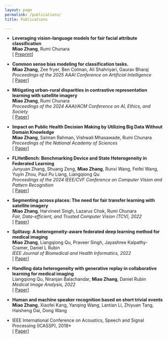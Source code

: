 ```yaml
---
layout: page
permalink: /publications/
title: Publications

---
```

+ **Leveraging vision-language models for fair facial attribute classification** <br/>
**Miao Zhang**, Rumi Chunara <br/>
[ [Preprint](https://arxiv.org/pdf/2403.10624)]


+ **Common sense bias modeling for classification tasks.** <br/>
**Miao Zhang**, Zee fryer, Ben Colman, Ali Shahriyari, Gaurav Bharaj <br/>
*Proceedings of the 2025 AAAI Conference on Artificial Intelligence* <br/>
[ [Paper](https://arxiv.org/pdf/2401.13213)]


+ **Mitigating urban-rural disparities in contrastive representation learning with satellite imagery** <br/>
**Miao Zhang**, Rumi Chunara <br/>
*Proceedings of the 2024 AAAI/ACM Conference on AI, Ethics, and Society* <br/>
[ [Paper](https://arxiv.org/pdf/2211.08672)]


+ **Impact on Public Health Decision Making by Utilizing Big Data Without Domain Knowledge** <br/>
**Miao Zhang**, Salman Rahman, Vishwali Mhasawade, Rumi Chunara <br/>
*Proceedings of the National Academy of Sciences* <br/>
[ [Paper](https://arxiv.org/pdf/2402.06059)]


+ **FLHetBench: Benchmarking Device and State Heterogeneity in Federated Learning** <br/>
Junyuan Zhang, Shuang Zeng, **Miao Zhang**, Runxi Wang, Feifei Wang, Yuyin Zhou, Paul Pu Liang, Liangqiong Qu<br/>
*Proceedings of the 2024 IEEE/CVF Conference on Computer Vision and Pattern Recognition* <br/>
[ [Paper](https://openaccess.thecvf.com/content/CVPR2024/papers/Zhang_FLHetBench_Benchmarking_Device_and_State_Heterogeneity_in_Federated_Learning_CVPR_2024_paper.pdf)]

+ **Segmenting across places: The need for fair transfer learning with satellite imagery** <br/>
**Miao Zhang**, Harvineet Singh, Lazarus Chok, Rumi Chunara <br/>
*Fair, Data-efficient, and Trusted Computer Vision (TCV), 2022* <br/>
[ [Paper](https://openaccess.thecvf.com/content/CVPR2022W/FaDE-TCV/papers/Zhang_Segmenting_Across_Places_The_Need_for_Fair_Transfer_Learning_With_CVPRW_2022_paper.pdf)]

+ **Splitavg: A heterogeneity-aware federated deep learning method for medical imaging** <br/>
**Miao Zhang**, Liangqiong Qu, Praveer Singh, Jayashree Kalpathy-Cramer, Daniel L Rubin <br/>
*IEEE Journal of Biomedical and Health Informatics, 2022* <br/>
[ [Paper](https://ieeexplore.ieee.org/document/9806163)]

+ **Handling data heterogeneity with generative replay in collaborative learning for medical imaging** <br/>
Liangqiong Qu, Niranjan Balachandar, **Miao Zhang**, Daniel Rubin <br/>
*Medical Image Analysis, 2022* <br/>
[ [Paper](https://www.sciencedirect.com/science/article/pii/S1361841522000755?casa_token=a-JnijoBDusAAAAA:VbR7FggIqlJYgt4kGW7hy-4GlFN0TT_Ih_ivktgJhbgP8LUSFQn8uhNJxNKZxy78cuITj0g)]

+ **Human and machine speaker recognition based on short trivial events** <br/>
**Miao Zhang**, Xiaofei Kang, Yanqing Wang, Lantian Li, Zhiyuan Tang, Haisheng Dai, Dong Wang <br/>
* IEEE International Conference on Acoustics, Speech and Signal Processing (ICASSP), 2018* <br/>
[ [Paper](https://ieeexplore.ieee.org/document/8462027)]

